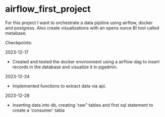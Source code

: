 # airflow_first_project

For this project I want to orchestrate a data pipiline using airflow, docker and postgress. Also create visualizations with an opens ource BI tool called metabase.

Checkpoints:

2023-12-17
 - Created and tested the docker environment using a airflow dag to insert records in the database and visualize it in pgadmin.

2023-12-24
 - Implemented functions to extract data via api.

2023-12-28
 - Inserting data into db, creating 'raw" tables and first sql statement to create a 'consumer' tabla
